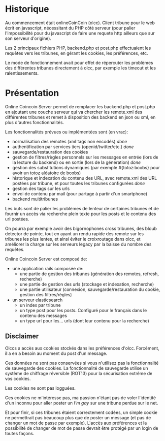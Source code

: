 # Historique

Au commencement était onlineCoinCoin (olcc). Client tribune pour le web écrit en javascript, nécessitant du PHP côté serveur (pour
palier l'impossibilité pour du javascript de faire une requete http ailleurs que sur son serveur d'origine).

Les 2 principaux fichiers PHP, backend.php et post.php effectuaient les requêtes vers les tribunes, en gérant les cookies,
les préférences, etc.

Le mode de fonctionnement avait pour effet de répercuter les problèmes des différentes tribunes directement à olcc, par
exemple les timeout et les ralentissements.

# Présentation

Online Coincoin Server permet de remplacer les backend.php et post.php en ajoutant une couche serveur qui va chercher
les remote.xml des différentes tribunes et remet à disposition des backend en json ou xml, en plus d'autres fonctionnalités.

Les fonctionnalités prévues ou implémentées sont (en vrac):

- normalisation des remotes (xml tags non encodés) *done*
- authentification par services tiers (openid/twitter/etc.) *done*
- sauvegarde/restauration des cookies
- gestion de filtres/règles personnels sur les messages en entrée (lors de la lecture du backend) ou en sortie (lors de la génération) *done*
- gestion des substitutions dynamiques (par exemple #{totoz:boobs} pour avoir un totoz aléatoire de boobs)
- historique et indexation du contenu des URL, avec remote.xml des URL postées par tribune, et pour toutes les tribunes configurées *done*
- gestion des tags sur les urls
- envoi de contenu par mail (pour partage à partir d'un smartphone)
- backend multitribunes

Les buts sont de palier les problèmes de lenteur de certaines tribunes et de fournir un accès via recherche plein texte
pour les posts et le contenu des url postées.

On pourra par exemple avoir des bigornophones cross tribunes, des bloub detector
de pointe, tout en ayant un rendu rapide des remote sur les tribunes les plus lentes, et ainsi éviter le croixroutage
dans olcc, et améliorer la charge sur les serveurs legacy par la baisse du nombre des requêtes.

Online Coincoin Server est composé de:

- une application rails composée de:
  - une partie de gestion des tribunes (génération des remotes, refresh, recherche)
  - une partie de gestion des urls (stockage et indexation, recherche)
  - une partie utilisateur (connexion, sauvegarde/restauration du cookie, gestion des filtres/règles)
- un serveur elasticsearch
  - un index par tribune
  - un type post pour les posts. Configuré pour le français dans le contenu des messages
  - un type url pour les... urls (dont leur contenu pour la recherche)

## Disclaimer

Olccs a accès aux cookies stockés dans les préférences d'olcc. Forcément, il a en a besoin au moment du post d'un message.

Ces données ne sont pas conservées si vous n'utilisez pas la fonctionnalité de sauvegarde des cookies. La fonctionnalité
de sauvegarde utilise un système de chiffrage réversible (ROT13) pour la sécurisation extrême de vos cookies.

Les cookies ne sont pas logguées.

Ces cookies ne m'intéresse pas, ma passion n'étant pas de voler l'identité d'un inconnu pour aller poster un *I'm gay* sur
une tribune perdue sur le net.

Et pour finir, si ces tribunes étaient correctement codées, un simple cookie ne permettrait pas beaucoup plus que de poster
un message (et pas de changer un mot de passe par exemple). L'accès aux préférences et la possibilité de changer de mot de
passe devrait être protégé par un login de toutes façons.